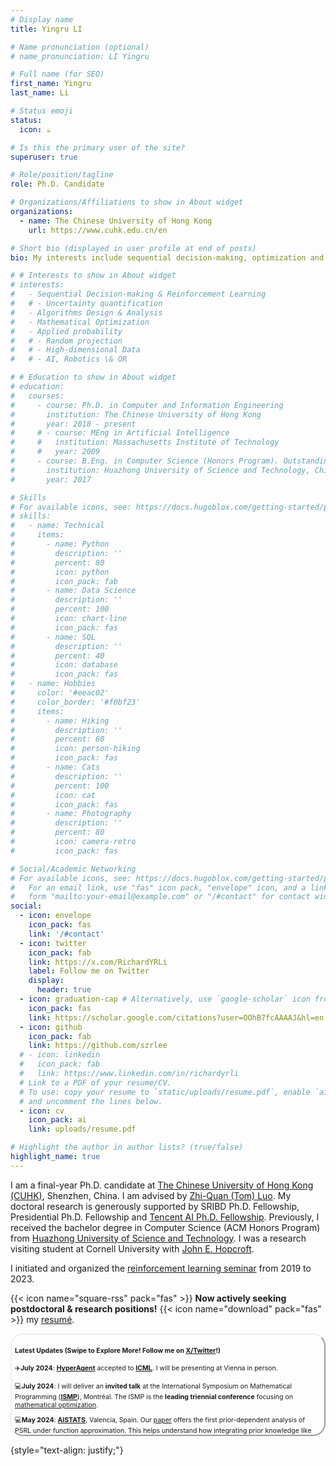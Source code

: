```yaml
---
# Display name
title: Yingru LI

# Name pronunciation (optional)
# name_pronunciation: LI Yingru 

# Full name (for SEO)
first_name: Yingru
last_name: Li

# Status emoji
status:
  icon: ☕️

# Is this the primary user of the site?
superuser: true

# Role/position/tagline
role: Ph.D. Candidate

# Organizations/Affiliations to show in About widget
organizations:
  - name: The Chinese University of Hong Kong
    url: https://www.cuhk.edu.cn/en

# Short bio (displayed in user profile at end of posts)
bio: My interests include sequential decision-making, optimization and applied probability with applications in AI \& OR.

# # Interests to show in About widget
# interests:
#   - Sequential Decision-making & Reinforcement Learning
#   # - Uncertainty quantification
#   - Algorithms Design & Analysis
#   - Mathematical Optimization
#   - Applied probability
#   # - Random projection
#   # - High-dimensional Data
#   # - AI, Robotics \& OR

# # Education to show in About widget
# education:
#   courses:
#     - course: Ph.D. in Computer and Information Engineering
#       institution: The Chinese University of Hong Kong
#       year: 2018 - present
#     # - course: MEng in Artificial Intelligence
#     #   institution: Massachusetts Institute of Technology
#     #   year: 2009
#     - course: B.Eng. in Computer Science (Honors Program). Outstanding Graduate
#       institution: Huazhong University of Science and Technology, China
#       year: 2017

# Skills
# For available icons, see: https://docs.hugoblox.com/getting-started/page-builder/#icons
# skills:
#   - name: Technical
#     items:
#       - name: Python
#         description: ''
#         percent: 80
#         icon: python
#         icon_pack: fab
#       - name: Data Science
#         description: ''
#         percent: 100
#         icon: chart-line
#         icon_pack: fas
#       - name: SQL
#         description: ''
#         percent: 40
#         icon: database
#         icon_pack: fas
#   - name: Hobbies
#     color: '#eeac02'
#     color_border: '#f0bf23'
#     items:
#       - name: Hiking
#         description: ''
#         percent: 60
#         icon: person-hiking
#         icon_pack: fas
#       - name: Cats
#         description: ''
#         percent: 100
#         icon: cat
#         icon_pack: fas
#       - name: Photography
#         description: ''
#         percent: 80
#         icon: camera-retro
#         icon_pack: fas

# Social/Academic Networking
# For available icons, see: https://docs.hugoblox.com/getting-started/page-builder/#icons
#   For an email link, use "fas" icon pack, "envelope" icon, and a link in the
#   form "mailto:your-email@example.com" or "/#contact" for contact widget.
social:
  - icon: envelope
    icon_pack: fas
    link: '/#contact'
  - icon: twitter
    icon_pack: fab
    link: https://x.com/RichardYRLi
    label: Follow me on Twitter
    display:
      header: true
  - icon: graduation-cap # Alternatively, use `google-scholar` icon from `ai` icon pack
    icon_pack: fas
    link: https://scholar.google.com/citations?user=OOhB7fcAAAAJ&hl=en
  - icon: github
    icon_pack: fab
    link: https://github.com/szrlee
  # - icon: linkedin
  #   icon_pack: fab
  #   link: https://www.linkedin.com/in/richardyrli
  # Link to a PDF of your resume/CV.
  # To use: copy your resume to `static/uploads/resume.pdf`, enable `ai` icons in `params.yaml`,
  # and uncomment the lines below.
  - icon: cv
    icon_pack: ai
    link: uploads/resume.pdf

# Highlight the author in author lists? (true/false)
highlight_name: true
---
```


I am a final-year Ph.D. candidate at [The Chinese University of Hong Kong (CUHK)](https://www.cuhk.edu.cn/en), Shenzhen, China.
I am advised by [Zhi-Quan (Tom) Luo](https://sds.cuhk.edu.cn/en/teacher/214). My doctoral research is generously supported by SRIBD Ph.D. Fellowship, Presidential Ph.D. Fellowship and [Tencent AI Ph.D. Fellowship](https://ai.tencent.com/ailab/en/index).
Previously, I received the bachelor degree in Computer Science (ACM Honors Program) from [Huazhong University of Science and Technology](http://english.cs.hust.edu.cn/).
I was a research visiting student at Cornell University with [John E. Hopcroft](http://www.cs.cornell.edu/jeh/).

I initiated and organized the [reinforcement learning seminar](https://rlseminar.github.io/) from 2019 to 2023.

{{< icon name="square-rss" pack="fas" >}} **Now actively seeking postdoctoral & research positions!** {{< icon name="download" pack="fas" >}} my [resumé](uploads/resume.pdf).
 <!-- [cards](uploads/personal/Yingru_Cards_phd_candidates.pdf). -->
<div style="border: 2px outset; border-radius: 20px;
 padding: 5px; font-size: 75%; height: 150px; overflow: scroll; scrollbar-width: thin; scrollbar-color: #888888 #dddddd;">

#### Latest Updates (Swipe to Explore More! Follow me on [X/Twitter](https://twitter.com/RichardYRLi)!)
 ✈️**July 2024**: [**HyperAgent**](/publication/li-2024-hyperagent) accepted to [**ICML**](https://icml.cc). I will be presenting at Vienna in person.

 💻**July 2024**: I will deliver an **invited talk** at the International Symposium on Mathematical Programming ([**ISMP**](http://ismp2024.gerad.ca)), Montréal. The ISMP is the **leading triennial conference** focusing on [mathematical optimization](https://www.mathopt.org/?nav=ismp).


 💻**May 2024**: [**AISTATS**](https://aistats.org/aistats2024/index.html), Valencia, Spain. Our [paper](/publication/li-2024-prior) offers the first prior-dependent analysis of PSRL under function approximation. This helps understand how integrating prior knowledge like historical data or pre-trained models (LLMs) enhances RL agent efficiency.

 💻**May 2024**: Remote presentation [**HyperAgent**](/publication/li-2024-hyperagent) at the [**ICLR**](https://neurips.cc) in Vienna, Austria, during the Workshop on Bridging the Gap Between Practice and Theory in Deep Learning. HyperAgent represents a significant stride towards aligning theoretical foundations with practical deep RL applications.

 💻**March 2024**: **Two Talks** at the Informs Optimization Society ([**IOS**](https://ios2024.rice.edu)) Conference at Rice University. **(1)** ["HyperAgent: A simple, efficient, scalable and provable RL framework for complex environments"](/talk/hyperagent-a-simple-efficient-scalable-and-provable-rl-framework/) and **(2)** ["A Tutorial on Thompson Sampling and Ensemble Sampling"](uploads/slides/TS_ES_bg.pdf).

 🎉**Jan 2024**: Our work about [**HyperAgent**](/publication/li-2024-hyperagent) received [**Best Paper Award**](https://mp.weixin.qq.com/s/erfgIgYJCjYg2aRTnqseuQ) in the third doctoral and postdoctoral [Daoyuan academic forum](/talk/hyperagent-a-simple-efficient-and-scalable-rl-framework-for-complex-environments/).

 ✈️**December 2023**: [**NeurIPS**](https://neurips.cc), New Orleans 🚀 My research addresses **efficiency challenges in reinforcement learning (RL).** It encompasses both theoretical aspects of *high-dimentional probability* and *practical applications* in Deep RL [[1]](/publication/li-2024-hyperagent). I have developed a novel random projection tool for high-dimensional *sequentially dependent data*, a **non-trivial** martingale extension of Johnson–Lindenstrauss [[2]](/publication/li-2024-probability). 🚀
</div>


{style="text-align: justify;"}
